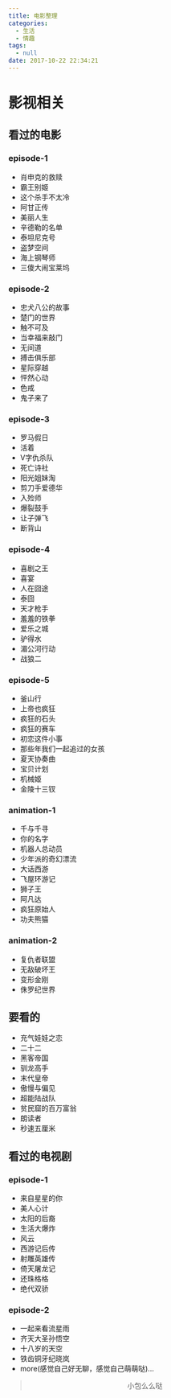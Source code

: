 ```yaml
---
title: 电影整理
categories:
  - 生活
  - 情趣
tags:
  - null
date: 2017-10-22 22:34:21
---
```


# 影视相关

## 看过的电影

### episode-1
- 肖申克的救赎
- 霸王别姬
- 这个杀手不太冷
- 阿甘正传
- 美丽人生
- 辛德勒的名单
- 泰坦尼克号
- 盗梦空间
- 海上钢琴师
- 三傻大闹宝莱坞

### episode-2
- 忠犬八公的故事
- 楚门的世界
- 触不可及
- 当幸福来敲门
- 无间道
- 搏击俱乐部
- 星际穿越
- 怦然心动
- 色戒
- 鬼子来了

### episode-3
- 罗马假日
- 活着
- V字仇杀队
- 死亡诗社
- 阳光姐妹淘
- 剪刀手爱德华
- 入殓师
- 爆裂鼓手
- 让子弹飞
- 断背山

### episode-4
- 喜剧之王
- 喜宴
- 人在囧途
- 泰囧
- 天才枪手
- 羞羞的铁拳
- 爱乐之城
- 驴得水
- 湄公河行动
- 战狼二

### episode-5
- 釜山行
- 上帝也疯狂
- 疯狂的石头
- 疯狂的赛车
- 初恋这件小事
- 那些年我们一起追过的女孩
- 夏天协奏曲
- 宝贝计划
- 机械姬
- 金陵十三钗

### animation-1
- 千与千寻
- 你的名字
- 机器人总动员
- 少年派的奇幻漂流
- 大话西游
- 飞屋环游记
- 狮子王
- 阿凡达
- 疯狂原始人
- 功夫熊猫

### animation-2
- 复仇者联盟
- 无敌破坏王
- 变形金刚
- 侏罗纪世界

## 要看的
- 充气娃娃之恋
- 二十二
- 黑客帝国
- 驯龙高手
- 末代皇帝
- 傲慢与偏见
- 超能陆战队
- 贫民窟的百万富翁
- 朗读者
- 秒速五厘米

## 看过的电视剧

### episode-1
- 来自星星的你
- 美人心计
- 太阳的后裔
- 生活大爆炸
- 风云
- 西游记后传
- 射雕英雄传
- 倚天屠龙记
- 还珠格格
- 绝代双骄

### episode-2
- 一起来看流星雨
- 齐天大圣孙悟空
- 十八岁的天空
- 铁齿铜牙纪晓岚
- more(感觉自己好无聊，感觉自己萌萌哒)...

><div align=center>小包么么哒</div>